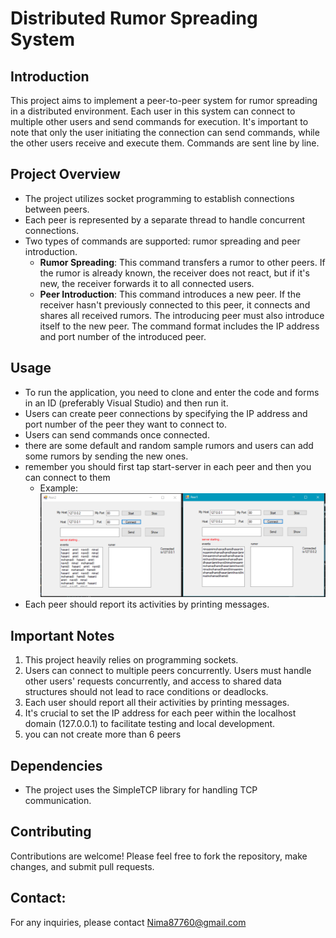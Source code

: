 

# Distributed Rumor Spreading System

## Introduction
This project aims to implement a peer-to-peer system for rumor spreading in a distributed environment. Each user in this system can connect to multiple other users and send commands for execution. It's important to note that only the user initiating the connection can send commands, while the other users receive and execute them. Commands are sent line by line.

## Project Overview
- The project utilizes socket programming to establish connections between peers.
- Each peer is represented by a separate thread to handle concurrent connections.
- Two types of commands are supported: rumor spreading and peer introduction.
  - **Rumor Spreading**: This command transfers a rumor to other peers. If the rumor is already known, the receiver does not react, but if it's new, the receiver forwards it to all connected users.
  - **Peer Introduction**: This command introduces a new peer. If the receiver hasn't previously connected to this peer, it connects and shares all received rumors. The introducing peer must also introduce itself to the new peer. The command format includes the IP address and port number of the introduced peer.

## Usage
- To run the application, you need to clone and enter the code and forms in an ID (preferably Visual Studio) and then run it.
- Users can create peer connections by specifying the IP address and port number of the peer they want to connect to.
- Users can send commands once connected.
- there are some default and random sample rumors and users can add some rumors by sending the new ones.
- remember you should first tap start-server in each peer and then you can connect to them
  - Example:
   ![alt text](https://github.com/NimaAhmadi79/Socket-programming-P2P-different-threads-/blob/master/Capture.PNG)
- Each peer should report its activities by printing messages.

## Important Notes
1. This project heavily relies on programming sockets.
2. Users can connect to multiple peers concurrently. Users must handle other users' requests concurrently, and access to shared data structures should not lead to race conditions or deadlocks.
3. Each user should report all their activities by printing messages.
4. It's crucial to set the IP address for each peer within the localhost domain (127.0.0.1) to facilitate testing and local development.
5. you can not create more than 6 peers

## Dependencies
- The project uses the SimpleTCP library for handling TCP communication.

## Contributing
Contributions are welcome! Please feel free to fork the repository, make changes, and submit pull requests.

## Contact:

For any inquiries, please contact Nima87760@gmail.com




